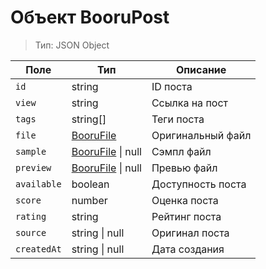 # Объект BooruPost
> Тип: JSON Object

| Поле        |  Тип              | Описание          |
| ----------- | ----------------- | ----------------- |
| `id`        | string            | ID поста          |
| `view`      | string            | Ссылка на пост    |
| `tags`      | string[]          | Теги поста        |
| `file`      | [BooruFile](./booru-file.md)         | Оригинальный файл |
| `sample`    | [BooruFile](./booru-file.md) \| null | Сэмпл файл        |
| `preview`   | [BooruFile](./booru-file.md) \| null | Превью файл       |
| `available` | boolean           | Доступность поста |
| `score`     | number            | Оценка поста      |
| `rating`    | string            | Рейтинг поста     |
| `source`    | string \| null    | Оригинал поста    |
| `createdAt` | string \| null    | Дата создания     |

